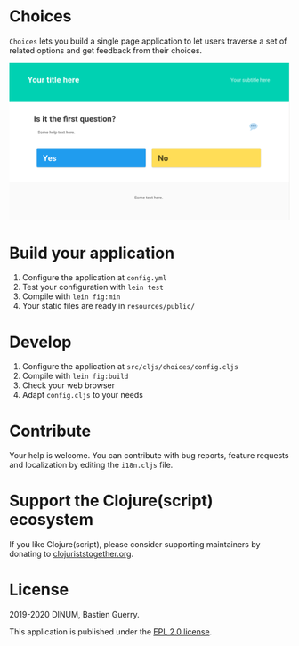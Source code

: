 

# Choices

`Choices` lets you build a single page application to let users traverse
a set of related options and get feedback from their choices.

![img](choices.png)


# Build your application

1.  Configure the application at `config.yml`
2.  Test your configuration with `lein test`
3.  Compile with `lein fig:min`
4.  Your static files are ready in `resources/public/`


# Develop

1.  Configure the application at `src/cljs/choices/config.cljs`
2.  Compile with `lein fig:build`
3.  Check your web browser
4.  Adapt `config.cljs` to your needs


# Contribute

Your help is welcome.  You can contribute with bug reports, feature
requests and localization by editing the `i18n.cljs` file.


# Support the Clojure(script) ecosystem

If you like Clojure(script), please consider supporting maintainers by
donating to [clojuriststogether.org](https://www.clojuriststogether.org).


# License

2019-2020 DINUM, Bastien Guerry.

This application is published under the [EPL 2.0 license](LICENSE).


